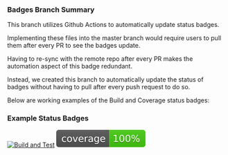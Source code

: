 ### Badges Branch Summary
This branch utilizes Github Actions to automatically update status badges.

Implementing these files into the master branch would require users to pull them after every PR to see the badges update.

Having to re-sync with the remote repo after every PR makes the automation aspect of this badge redundant. 

Instead, we created this branch to automatically update the status of badges without having to pull after every push request to do so.  

Below are working examples of the Build and Coverage status badges:

### Example Status Badges 
[![Build and Test](https://github.com/uhawaii-system-its-ti-iam/uh-groupings-ui/actions/workflows/push_pull_testing.yml/badge.svg)](https://github.com/uhawaii-system-its-ti-iam/uh-groupings-ui/actions/workflows/push_pull_testing.yml)
[![Coverage Status](https://github.com/uhawaii-system-its-ti-iam/uh-groupings-ui/blob/badges/jacoco.svg)](https://github.com/uhawaii-system-its-ti-iam/uh-groupings-ui/actions/workflows/coverage.yml)
